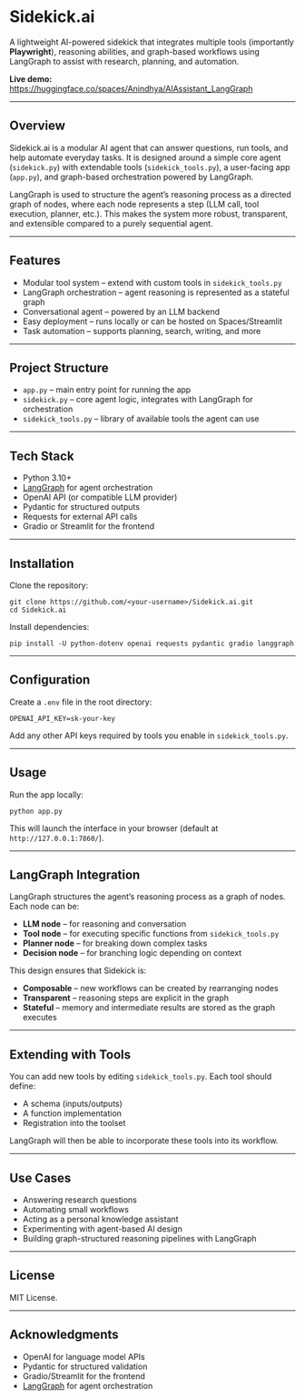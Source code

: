 # Sidekick.ai

A lightweight AI-powered sidekick that integrates multiple tools (importantly **Playwright**), reasoning abilities, and graph-based workflows using LangGraph to assist with research, planning, and automation.

**Live demo:** https://huggingface.co/spaces/Anindhya/AIAssistant_LangGraph

---

## Overview

Sidekick.ai is a modular AI agent that can answer questions, run tools, and help automate everyday tasks. It is designed around a simple core agent (`sidekick.py`) with extendable tools (`sidekick_tools.py`), a user-facing app (`app.py`), and graph-based orchestration powered by LangGraph.

LangGraph is used to structure the agent’s reasoning process as a directed graph of nodes, where each node represents a step (LLM call, tool execution, planner, etc.). This makes the system more robust, transparent, and extensible compared to a purely sequential agent.

---

## Features

- Modular tool system – extend with custom tools in `sidekick_tools.py`
- LangGraph orchestration – agent reasoning is represented as a stateful graph
- Conversational agent – powered by an LLM backend
- Easy deployment – runs locally or can be hosted on Spaces/Streamlit
- Task automation – supports planning, search, writing, and more

---

## Project Structure

- `app.py` – main entry point for running the app
- `sidekick.py` – core agent logic, integrates with LangGraph for orchestration
- `sidekick_tools.py` – library of available tools the agent can use

---

## Tech Stack

- Python 3.10+
- [LangGraph](https://langchain-ai.github.io/langgraph/) for agent orchestration
- OpenAI API (or compatible LLM provider)
- Pydantic for structured outputs
- Requests for external API calls
- Gradio or Streamlit for the frontend

---

## Installation

Clone the repository:

    git clone https://github.com/<your-username>/Sidekick.ai.git
    cd Sidekick.ai

Install dependencies:

    pip install -U python-dotenv openai requests pydantic gradio langgraph

---

## Configuration

Create a `.env` file in the root directory:

    OPENAI_API_KEY=sk-your-key

Add any other API keys required by tools you enable in `sidekick_tools.py`.

---

## Usage

Run the app locally:

    python app.py

This will launch the interface in your browser (default at `http://127.0.0.1:7860/`).

---

## LangGraph Integration

LangGraph structures the agent’s reasoning process as a graph of nodes. Each node can be:

- **LLM node** – for reasoning and conversation
- **Tool node** – for executing specific functions from `sidekick_tools.py`
- **Planner node** – for breaking down complex tasks
- **Decision node** – for branching logic depending on context

This design ensures that Sidekick is:
- **Composable** – new workflows can be created by rearranging nodes
- **Transparent** – reasoning steps are explicit in the graph
- **Stateful** – memory and intermediate results are stored as the graph executes

---

## Extending with Tools

You can add new tools by editing `sidekick_tools.py`. Each tool should define:
- A schema (inputs/outputs)
- A function implementation
- Registration into the toolset

LangGraph will then be able to incorporate these tools into its workflow.

---

## Use Cases

- Answering research questions
- Automating small workflows
- Acting as a personal knowledge assistant
- Experimenting with agent-based AI design
- Building graph-structured reasoning pipelines with LangGraph

---

## License

MIT License.

---

## Acknowledgments

- OpenAI for language model APIs
- Pydantic for structured validation
- Gradio/Streamlit for the frontend
- [LangGraph](https://langchain-ai.github.io/langgraph/) for agent orchestration
